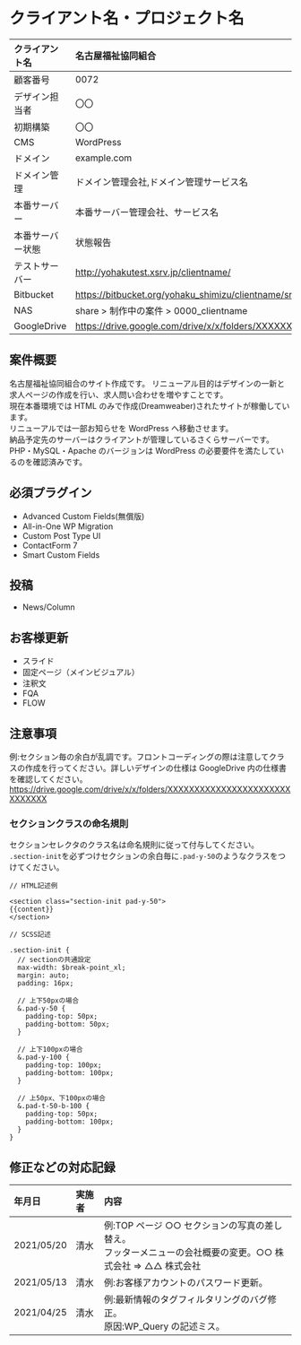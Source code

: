 # クライアント名・プロジェクト名

| クライアント名   | 名古屋福祉協同組合                                                        |
| :--------------- | :------------------------------------------------------------------------ |
| 顧客番号         | 0072                                                                      |
| デザイン担当者   | 〇〇                                                                      |
| 初期構築         | 〇〇                                                                      |
| CMS              | WordPress                                                                 |
| ドメイン         | example.com                                                               |
| ドメイン管理     | ドメイン管理会社,ドメイン管理サービス名                                   |
| 本番サーバー     | 本番サーバー管理会社、サービス名                                          |
| 本番サーバー状態 | 状態報告                                                                  |
| テストサーバー   | http://yohakutest.xsrv.jp/clientname/                                     |
| Bitbucket        | https://bitbucket.org/yohaku_shimizu/clientname/src/master/               |
| NAS              | share > 制作中の案件 > 0000_clientname                                    |
| GoogleDrive      | https://drive.google.com/drive/x/x/folders/XXXXXXXXXXXXXXXXXXXXXXXXXXXXXX |

## 案件概要

名古屋福祉協同組合のサイト作成です。
リニューアル目的はデザインの一新と求人ページの作成を行い、求人問い合わせを増やすことです。  
現在本番環境では HTML のみで作成(Dreamweaber)されたサイトが稼働しています。  
リニューアルでは一部お知らせを WordPress へ移動させます。  
納品予定先のサーバーはクライアントが管理しているさくらサーバーです。  
PHP・MySQL・Apache のバージョンは WordPress の必要要件を満たしているのを確認済みです。

## 必須プラグイン

- Advanced Custom Fields(無償版)
- All-in-One WP Migration
- Custom Post Type UI
- ContactForm 7
- Smart Custom Fields

## 投稿

- News/Column

## お客様更新

- スライド
- 固定ページ（メインビジュアル）
- 注釈文
- FQA
- FLOW

## 注意事項

例:セクション毎の余白が乱調です。フロントコーディングの際は注意してクラスの作成を行ってください。詳しいデザインの仕様は GoogleDrive 内の仕様書を確認してください。  
https://drive.google.com/drive/x/x/folders/XXXXXXXXXXXXXXXXXXXXXXXXXXXXXX

### セクションクラスの命名規則

セクションセレクタのクラス名は命名規則に従って付与してください。  
`.section-init`を必ずつけセクションの余白毎に`.pad-y-50`のようなクラスをつけてください。

```
// HTML記述例

<section class="section-init pad-y-50">
{{content}}
</section>
```

```
// SCSS記述

.section-init {
  // sectionの共通設定
  max-width: $break-point_xl;
  margin: auto;
  padding: 16px;

  // 上下50pxの場合
  &.pad-y-50 {
    padding-top: 50px;
    padding-bottom: 50px;
  }

  // 上下100pxの場合
  &.pad-y-100 {
    padding-top: 100px;
    padding-bottom: 100px;
  }

  // 上50px、下100pxの場合
  &.pad-t-50-b-100 {
    padding-top: 50px;
    padding-bottom: 100px;
  }
}
```

## 修正などの対応記録

| 年月日     | 実施者 | 内容                                                                                                          |
| :--------- | :----- | :------------------------------------------------------------------------------------------------------------ |
| 2021/05/20 | 清水   | 例:TOP ページ ○○ セクションの写真の差し替え。<br>フッターメニューの会社概要の変更。○○ 株式会社 => △△ 株式会社 |
| 2021/05/13 | 清水   | 例:お客様アカウントのパスワード更新。                                                                         |
| 2021/04/25 | 清水   | 例:最新情報のタグフィルタリングのバグ修正。<br>原因:WP_Query の記述ミス。                                     |
